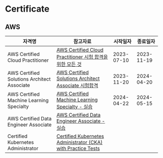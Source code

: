 # Certificate

## AWS 

| 자격명 | 참고자료 | 시작일자 | 종료일자 |
| --- | --- | --- | --- |
| AWS Certified Cloud Practitioner | [AWS Certified Cloud Practitioner 시험 합격을 위한 모든 것](https://www.udemy.com/course/best-aws-certified-cloud/?kw=aws+certified+clou&src=sac) | 2023-07-10 | 2023-11-19 |
| AWS Certified Solutions Architect Associate | [AWS Certified Solutions Architect Associate 시험합격](https://www.udemy.com/course/best-aws-certified-solutions-architect-associate) | 2023-11-20 | 2024-04-20 |
| AWS Certified Machine Learning Specialty | [AWS Certified Machine Learning Specialty - 실습](https://www.udemy.com/course/aws-machine-learning) | 2024-04-22 | 2024-05-15 |
| AWS Certified Data Engineer Associate | [AWS Certified Data Engineer Associate - 실습](https://www.udemy.com/course/aws-data-engineer) |  |  |
| Certified Kubernetes Administrator | [Certified Kubernetes Administrator (CKA) with Practice Tests](https://www.udemy.com/course/certified-kubernetes-administrator-with-practice-tests/) |  |  |
